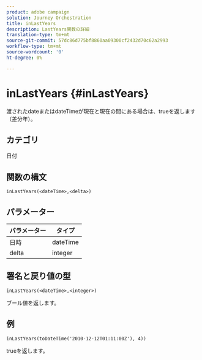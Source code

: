 ```yaml
---
product: adobe campaign
solution: Journey Orchestration
title: inLastYears
description: LastYears関数の詳細
translation-type: tm+mt
source-git-commit: 57dc86d775bf8860aa09300cf2432d70c62a2993
workflow-type: tm+mt
source-wordcount: '0'
ht-degree: 0%

---
```



# inLastYears {#inLastYears}

渡されたdateまたはdateTimeが現在と現在の間にある場合は、trueを返します（差分年）。

## カテゴリ

日付

## 関数の構文

`inLastYears(<dateTime>,<delta>)`

## パラメーター

| パラメーター | タイプ |
|-----------|------------------|
| 日時 | dateTime |
| delta | integer |

## 署名と戻り値の型

`inLastYears(<dateTime>,<integer>)`

ブール値を返します。

## 例

`inLastYears(toDateTime('2010-12-12T01:11:00Z'), 4))`

trueを返します。
